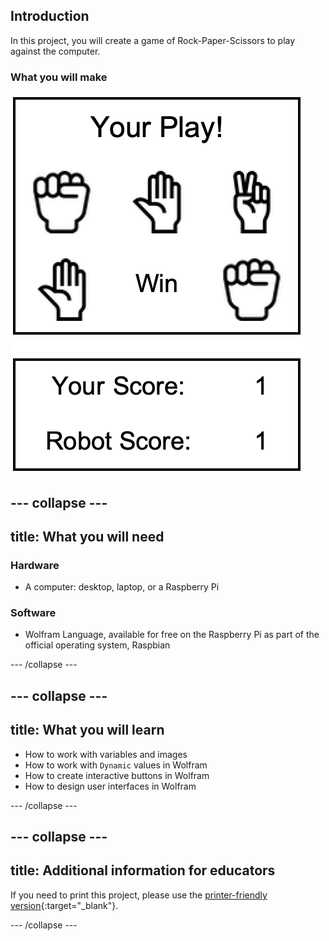 ## Introduction

In this project, you will create a game of Rock-Paper-Scissors to play against the computer.

### What you will make

![Complete project](images/Complete.png)

--- collapse ---
---
title: What you will need
---
### Hardware

+ A computer: desktop, laptop, or a Raspberry Pi

### Software

+ Wolfram Language, available for free on the Raspberry Pi as part of the official operating system, Raspbian

--- /collapse ---

--- collapse ---
---
title: What you will learn
---

+ How to work with variables and images
+ How to work with `Dynamic` values in Wolfram
+ How to create interactive buttons in Wolfram
+ How to design user interfaces in Wolfram

--- /collapse ---

--- collapse ---
---
title: Additional information for educators
---

If you need to print this project, please use the [printer-friendly version](https://projects.raspberrypi.org/en/projects/c3-wolfram-rock-paper-scissors/print){:target="_blank"}.

--- /collapse ---
